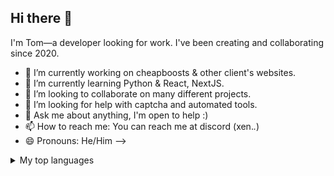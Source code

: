 ## Hi there 👋

I'm Tom—a developer looking for work.
I've been creating and collaborating since 2020.

- 🔭 I’m currently working on cheapboosts & other client's websites.
- 🌱 I’m currently learning Python & React, NextJS.
- 👯 I’m looking to collaborate on many different projects.
- 🤔 I’m looking for help with captcha and automated tools.
- 💬 Ask me about anything, I'm open to help :)
- 📫 How to reach me: You can reach me at discord (xen._._)
- 😄 Pronouns: He/Him
-->


<details>
<summary>My top languages</summary>

| Rank | Languages |
|-----:|-----------|
|     1| Python    |
|     2| Lua       |
|     3| Javascript|
  
</details>


<!--
**xanu001/xanu001** is a ✨ _special_ ✨ repository because its `README.md` (this file) appears on your GitHub profile.

Here are some ideas to get you started:

- 🔭 I’m currently working on ...
- 🌱 I’m currently learning ...
- 👯 I’m looking to collaborate on ...
- 🤔 I’m looking for help with ...
- 💬 Ask me about ...
- 📫 How to reach me: ...
- 😄 Pronouns: ...
- ⚡ Fun fact: ...
-->
